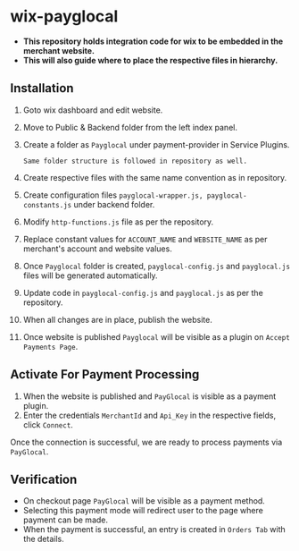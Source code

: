 # wix-payglocal
- **This repository holds integration code for wix to be embedded in the merchant website.**
- **This will also guide where to place the respective files in hierarchy.**

## Installation
 1. Goto wix dashboard and edit website.
 2. Move to Public & Backend folder from the left index panel.
 3. Create a folder as `Payglocal` under payment-provider in Service Plugins.
        
        Same folder structure is followed in repository as well.
 4.  Create respective files with the same name convention as in repository.
 5. Create configuration files `payglocal-wrapper.js, payglocal-constants.js` under backend folder.
 6. Modify `http-functions.js` file as per the repository.
 7. Replace constant values for `ACCOUNT_NAME` and `WEBSITE_NAME` as per merchant's account and website values.
 8. Once `Payglocal` folder is created, `payglocal-config.js` and  `payglocal.js` files will be generated automatically.
 9. Update code in `payglocal-config.js` and `payglocal.js` as per the repository.
 10. When all changes are in place, publish the website.
 11. Once website is published `Payglocal` will be visible as a plugin on `Accept Payments Page`.


 ## Activate For Payment Processing

 1. When the website is published and `PayGlocal` is visible as a payment plugin.
 2. Enter the credentials `MerchantId` and `Api_Key` in the respective fields, click `Connect`.
 
 Once the connection is successful, we are ready to process payments via `PayGlocal`.

 ## Verification

 - On checkout page `PayGlocal` will be visible as a payment method.
 - Selecting this payment mode will redirect user to the page where payment can be made.
 - When the payment is successful, an entry is created in `Orders Tab` with the details.

